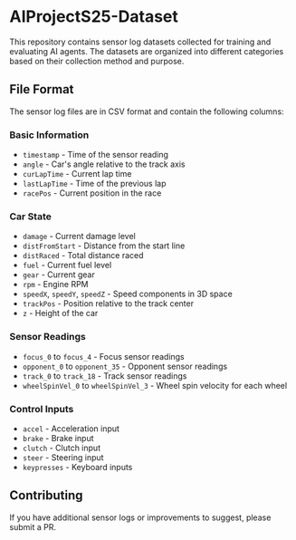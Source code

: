 # AIProjectS25-Dataset

This repository contains sensor log datasets collected for training and evaluating AI agents. The datasets are organized into different categories based on their collection method and purpose.

## File Format

The sensor log files are in CSV format and contain the following columns:

### Basic Information
- `timestamp` - Time of the sensor reading
- `angle` - Car's angle relative to the track axis
- `curLapTime` - Current lap time
- `lastLapTime` - Time of the previous lap
- `racePos` - Current position in the race

### Car State
- `damage` - Current damage level
- `distFromStart` - Distance from the start line
- `distRaced` - Total distance raced
- `fuel` - Current fuel level
- `gear` - Current gear
- `rpm` - Engine RPM
- `speedX`, `speedY`, `speedZ` - Speed components in 3D space
- `trackPos` - Position relative to the track center
- `z` - Height of the car

### Sensor Readings
- `focus_0` to `focus_4` - Focus sensor readings
- `opponent_0` to `opponent_35` - Opponent sensor readings
- `track_0` to `track_18` - Track sensor readings
- `wheelSpinVel_0` to `wheelSpinVel_3` - Wheel spin velocity for each wheel

### Control Inputs
- `accel` - Acceleration input
- `brake` - Brake input
- `clutch` - Clutch input
- `steer` - Steering input
- `keypresses` - Keyboard inputs

## Contributing

If you have additional sensor logs or improvements to suggest, please submit a PR.
